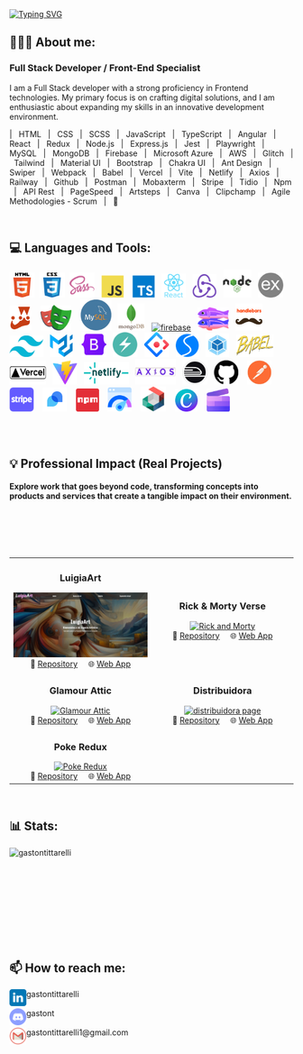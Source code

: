 <!-- <img src="https://github.com/user-attachments/assets/f0720dea-0283-4d4f-8f58-a29e25710e3c" /><h1 align="center" width="1905" height="916" alt="image" > -->
  <a href="https://git.io/typing-svg" target="_blank" rel="noreferrer">
    <img src="https://readme-typing-svg.demolab.com?font=Fira+Code&weight=600&size=77&duration=1500&pause=300&color=38C2FFFF&background=000000&center=true&vCenter=true&multiline=true&random=false&width=1920&height=300&lines=Hi+there!;I'm+Gast%C3%B3n;Welcome+to+my+Github+profile;aa" alt="Typing SVG" />
  </a>
</h1>

<h2 align="left"> 🙋🏻‍♂️ About me:</h2>
<h3>Full Stack Developer / Front-End Specialist</h3>
<p> I am a Full Stack developer with a strong proficiency in Frontend technologies. My primary focus is on crafting digital solutions, and I am enthusiastic about expanding my skills in an innovative development environment. </p>


<p align="left"> | &nbsp; HTML &nbsp; | &nbsp; CSS &nbsp; | &nbsp; SCSS &nbsp; | &nbsp; JavaScript &nbsp; | &nbsp; TypeScript &nbsp; | &nbsp; Angular &nbsp; | &nbsp; React &nbsp; | &nbsp; Redux &nbsp; | &nbsp; Node.js &nbsp; | &nbsp; Express.js &nbsp; | &nbsp; Jest &nbsp; | &nbsp; Playwright &nbsp; | &nbsp; MySQL &nbsp; | &nbsp; MongoDB &nbsp; | &nbsp; Firebase &nbsp; | &nbsp; Microsoft Azure &nbsp; | &nbsp; AWS &nbsp; | &nbsp; Glitch &nbsp; | &nbsp; Tailwind &nbsp; | &nbsp; Material UI &nbsp; | &nbsp; Bootstrap &nbsp; | &nbsp; Chakra UI &nbsp; | &nbsp; Ant Design &nbsp; | &nbsp; Swiper &nbsp; | &nbsp; Webpack &nbsp; | &nbsp; Babel &nbsp; | &nbsp; Vercel &nbsp; | &nbsp; Vite &nbsp; | &nbsp; Netlify &nbsp; | &nbsp; Axios &nbsp; | &nbsp; Railway &nbsp; | &nbsp; Github &nbsp; | &nbsp; Postman &nbsp; | &nbsp; Mobaxterm &nbsp; | &nbsp; Stripe &nbsp; | &nbsp; Tidio &nbsp; | &nbsp; Npm &nbsp; | &nbsp; API Rest &nbsp; |  &nbsp; PageSpeed &nbsp; | &nbsp; Artsteps &nbsp; | &nbsp; Canva &nbsp; | &nbsp; Clipchamp &nbsp; | &nbsp; Agile Methodologies - Scrum &nbsp; | &nbsp; 🚀  </p>
  
<br>
<h2 align="left"> 💻 Languages and Tools:</h2>
<p align="left"> 
    <a href="https://www.w3.org/html/" target="_blank" rel="noreferrer">
      <img src="https://raw.githubusercontent.com/devicons/devicon/master/icons/html5/html5-original-wordmark.svg" alt="html5" title="html5" width="45" height="45"/></a>&nbsp;
    <a href="https://www.w3schools.com/css/" target="_blank" rel="noreferrer"> 
      <img src="https://raw.githubusercontent.com/devicons/devicon/master/icons/css3/css3-original-wordmark.svg" alt="css" title="css" width="45" height="45"/></a>&nbsp;
        <a href="https://sass-lang.com" target="_blank" rel="noreferrer">
          <img src="https://raw.githubusercontent.com/devicons/devicon/master/icons/sass/sass-original.svg" alt="sass" title="sass" width="45" height="45"/></a>&nbsp;&nbsp;
        <a href="https://developer.mozilla.org/en-US/docs/Web/JavaScript" target="_blank" rel="noreferrer">
          <img src="https://raw.githubusercontent.com/devicons/devicon/master/icons/javascript/javascript-original.svg" alt="javascript" title="javascript" width="40" height="40"/></a>&nbsp;&nbsp;&nbsp;
        <a href="https://www.typescriptlang.org/" target="_blank" rel="noreferrer">
          <img src="https://raw.githubusercontent.com/devicons/devicon/master/icons/typescript/typescript-original.svg" alt="typescript" title="typescript" width="40" height="40"/></a>&nbsp;&nbsp;
        <a href="https://reactjs.org/" target="_blank" rel="noreferrer">
          <img src="https://raw.githubusercontent.com/devicons/devicon/master/icons/react/react-original-wordmark.svg" alt="react" title="react" width="43" height="43"/></a>&nbsp;&nbsp;
        <a href="https://redux.js.org/" target="_blank" rel="noreferrer">
          <img src="https://raw.githubusercontent.com/GastonTittarelli/readmeResources/refs/heads/master/redux.png" alt="redux.js" title="redux.js" width="42" height="42"/></a>&nbsp;&nbsp;
        <a href="https://nodejs.org" target="_blank" rel="noreferrer">
          <img src="https://raw.githubusercontent.com/devicons/devicon/master/icons/nodejs/nodejs-original-wordmark.svg" alt="nodejs" title="nodejs" width="50" height="50"/></a>&nbsp;&nbsp;
        <a href="https://expressjs.com" target="_blank" rel="noreferrer">
          <img src="https://raw.githubusercontent.com/GastonTittarelli/readmeResources/refs/heads/master/express.png" alt="express" title="express" width="45" height="45"/></a>&nbsp;&nbsp;
        <a href="https://jestjs.io/" target="_blank" rel="noreferrer">
          <img src="https://raw.githubusercontent.com/GastonTittarelli/readmeResources/master/jest.png" alt="jest" title="jest" width="39" height="44"></a>&nbsp;&nbsp;&nbsp;
        <a href="https://playwright.dev/" target="_blank" rel="noreferrer">
          <img src="https://raw.githubusercontent.com/GastonTittarelli/readmeResources/master/playwright.png" alt="playwright" title="playwright" width="55" height="45"></a>&nbsp;&nbsp;&nbsp;
        <a href="https://www.mysql.com/" target="_blank" rel="noreferrer">
          <img src="https://raw.githubusercontent.com/GastonTittarelli/readmeResources/refs/heads/master/MySql.png" alt="MySQL" title="MySQL" width="55" height="55"></a>&nbsp;&nbsp;
        <a href="https://www.mongodb.com/" target="_blank" rel="noreferrer">
          <img src="https://raw.githubusercontent.com/devicons/devicon/master/icons/mongodb/mongodb-original-wordmark.svg" alt="mongodb" title="mongodb" width="48" height="48"/></a>&nbsp;&nbsp;
        <a href="https://firebase.google.com/" target="_blank" rel="noreferrer">
          <img src="https://www.vectorlogo.zone/logos/firebase/firebase-icon.svg" alt="firebase" title="firebase" width="43" height="43"/></a>&nbsp;&nbsp;
        <a href="https://glitch.com/" target="_blank" rel="noreferrer">
          <img src="https://raw.githubusercontent.com/GastonTittarelli/readmeResources/refs/heads/master/Glitch.png" alt="Glitch" title="Glitch" width="55" height="41"></a>&nbsp;&nbsp;
        <a href="https://handlebarsjs.com/" target="_blank" rel="noreferrer">
          <img src="https://raw.githubusercontent.com/GastonTittarelli/readmeResources/refs/heads/master/handlebars.png" alt="handlebars" title="handlebars" width="48" height="48"></a>&nbsp;&nbsp;&nbsp;
        <a href="https://tailwindcss.com/" target="_blank" rel="noreferrer">
          <img src="https://raw.githubusercontent.com/GastonTittarelli/readmeResources/refs/heads/master/tailwind.png" alt="tailwind" title="tailwind" width="60" height="38"/></a>&nbsp;&nbsp;
        <a href="https://mui.com/" target="_blank" rel="noreferrer">
          <img src="https://raw.githubusercontent.com/GastonTittarelli/readmeResources/master/materialui.png" alt="materialUI" title="materialUI" width="40" height="40"></a>&nbsp;&nbsp;&nbsp;
        <a href="https://getbootstrap.com" target="_blank" rel="noreferrer" title="bootstrap"> 
          <img src="https://raw.githubusercontent.com/GastonTittarelli/readmeResources/refs/heads/master/bootstrap.png" alt="bootstrap" title="bootstrap" width="44" height="44"/></a>&nbsp;&nbsp;
        <a href="https://v2.chakra-ui.com/" target="_blank" rel="noreferrer" title="chakra UI"> 
          <img src="https://raw.githubusercontent.com/GastonTittarelli/readmeResources/refs/heads/master/chakraUI.png" alt="chakra UI" title="chakra UI" width="44" height="44"/></a>&nbsp;&nbsp;
        <a href="https://ant.design/" target="_blank" rel="noreferrer" title="Ant Design"> 
          <img src="https://raw.githubusercontent.com/GastonTittarelli/readmeResources/refs/heads/master/antDesign.png" alt="Ant Design" title="Ant Design" width="44" height="44"/></a>&nbsp;&nbsp;
        <a href="https://swiperjs.com/" target="_blank" rel="noreferrer">
          <img src="https://raw.githubusercontent.com/GastonTittarelli/readmeResources/refs/heads/master/swiper.png" alt="swiper.js" title="swiper.js" width="41" height="41"></a>&nbsp;&nbsp;
        <a href="https://webpack.js.org/" target="_blank" rel="noreferrer">
          <img src="https://raw.githubusercontent.com/GastonTittarelli/readmeResources/refs/heads/master/webpack.png" alt="webpack" title="webpack" width="42" height="42"></a>&nbsp;&nbsp;
        <a href="https://bubble.io/" target="_blank" rel="noreferrer">
          <img src="https://raw.githubusercontent.com/GastonTittarelli/readmeResources/refs/heads/master/babell.png" alt="babel" title="babel" width="67" height="40"></a>&nbsp;&nbsp;
        <a href="https://vercel.com/" target="_blank" rel="noreferrer">
          <img src="https://raw.githubusercontent.com/GastonTittarelli/readmeResources/refs/heads/master/vercel1.png" alt="vercel" title="vercel" width="65" height="42"></a>&nbsp;&nbsp;
        <a href="https://vitejs.dev/" target="_blank" rel="noreferrer">
          <img src="https://raw.githubusercontent.com/GastonTittarelli/readmeResources/master/vite.png" alt="vite" title="vite" width="43" height="43"></a>&nbsp;&nbsp;
        <a href="https://www.netlify.com/" target="_blank" rel="noreferrer">
            <img src="https://raw.githubusercontent.com/GastonTittarelli/readmeResources/master/netlify.png" alt="netlify" title="netlify" width="80" height="40"></a>&nbsp;&nbsp;
        <a href="https://axios-http.com/es/docs/intro" target="_blank" rel="noreferrer">
            <img src="https://raw.githubusercontent.com/GastonTittarelli/readmeResources/refs/heads/master/axios1.png" alt="axios" title="axios" width="72" height="46"></a>&nbsp;&nbsp;
        <a href="https://railway.app/" target="_blank" rel="noreferrer">
          <img src="https://raw.githubusercontent.com/GastonTittarelli/readmeResources/refs/heads/master/railway-removebg-preview.png" alt="railway" title="railway" width="44" height="44"></a>&nbsp;&nbsp;
        <a href="https://github.com/" target="_blank" rel="noreferrer">
          <img src="https://raw.githubusercontent.com/GastonTittarelli/readmeResources/refs/heads/master/github.png" alt="github" title="github" width="43" height="43"></a>&nbsp;&nbsp;&nbsp;
        <a href="https://postman.com" target="_blank" rel="noreferrer">
          <img src="https://raw.githubusercontent.com/GastonTittarelli/readmeResources/refs/heads/master/postman.png" alt="postman" title="postman" width="43" height="43"/></a>&nbsp;&nbsp;&nbsp;
        <a href="https://stripe.com/es-us" target="_blank" rel="noreferrer">
          <img src="https://raw.githubusercontent.com/GastonTittarelli/readmeResources/master/stripe.png" alt="stripe" title="stripe" width="43" height="43"></a>&nbsp;&nbsp;&nbsp;
        <a href="https://www.tidio.com/" target="_blank" rel="noreferrer">
          <img src="https://raw.githubusercontent.com/GastonTittarelli/readmeResources/master/tidio.png" alt="tidio" title="tidio" width="43" height="43"></a>&nbsp;&nbsp;&nbsp;
        <a href="https://www.npmjs.com/" target="_blank" rel="noreferrer">
          <img src="https://raw.githubusercontent.com/GastonTittarelli/readmeResources/master/npm.png" alt="npm" title="npm" width="41" height="41"></a>&nbsp;&nbsp;&nbsp;
        <a href="https://pagespeed.web.dev/" target="_blank" rel="noreferrer">
          <img src="https://raw.githubusercontent.com/GastonTittarelli/readmeResources/ff02247a05f5b24f7959d10469216679e06ef680/pagespeed.svg" alt="pagespeed" title="pagespeed" width="43" height="43"></a>&nbsp;&nbsp;&nbsp;
        <a href="https://www.artsteps.com/" target="_blank" rel="noreferrer">
          <img src="https://raw.githubusercontent.com/GastonTittarelli/readmeResources/master/artsteps.png" alt="artsteps" title="artsteps" width="45" height="45"></a>&nbsp;&nbsp;&nbsp;
        <a href="https://www.canva.com/" target="_blank" rel="noreferrer">
          <img src="https://raw.githubusercontent.com/GastonTittarelli/readmeResources/master/canva.png" alt="canva" title="canva" width="40" height="40"></a>&nbsp;&nbsp;&nbsp;
        <a href="https://clipchamp.com/" target="_blank" rel="noreferrer">
          <img src="https://raw.githubusercontent.com/GastonTittarelli/readmeResources/master/clipchamp.png" alt="clipchamp" title="clipchamp" width="41" height="41"></a>
  </p>

<br>
<br>

<h2 align="left"> 💡 Professional Impact (Real Projects) </h2>
<h4> Explore work that goes beyond code, transforming concepts into products and services that create a tangible impact on their environment.</h4>

<br>

<table align="center" width="100%">
  <tr width="95%">
    <td align="center" width="50%">
      <h3>LuigiaArt</h3>
      <a href="https://luigiaart.com.ar/" target="_blank" rel="noreferrer">
        <img src="https://raw.githubusercontent.com/GastonTittarelli/readmeResources/refs/heads/master/artPage.png" alt="art page" width="400"/>
      </a>
      <br>
      💼 <a href="https://github.com/GastonTittarelli/LuigiaArt" target="_blank" rel="noreferrer">Repository</a> &nbsp;&nbsp;&nbsp;
      🌐 <a href="https://luigiaart.com.ar/" target="_blank" rel="noreferrer">Web App</a>
    </td>
    <td align="center" width="50%">
      <h3>Rick & Morty Verse</h3>
      <a href="rick-and-morty-blond-three.vercel.app/" target="_blank" rel="noreferrer">
        <img src="https://github.com/user-attachments/assets/b1e4850c-11b3-4d5c-bf2e-d00f51a8e9dd" alt="Rick and Morty" width="400" />
      </a>
      <br>
      💼 <a href="https://github.com/GastonTittarelli/Rick-and-Morty" target="_blank" rel="noreferrer">Repository</a> &nbsp;&nbsp;&nbsp;
      🌐 <a href="rick-and-morty-blond-three.vercel.app/" target="_blank" rel="noreferrer">Web App</a>
    </td>
    <br>
  </tr>

  <tr width="95%">
    <td align="center" width="50%">
      <h3>Glamour Attic</h3>
      <a href="https://github.com/GastonTittarelli/E-commerce" target="_blank" rel="noreferrer">
        <img src="https://github.com/user-attachments/assets/3b039a14-a2cf-46a0-b8a5-d64a30af34e9" alt="Glamour Attic" width="400"/>
      </a>
      <br>
      💼 <a href="https://github.com/GastonTittarelli/E-commerce" target="_blank" rel="noreferrer">Repository</a> &nbsp;&nbsp;&nbsp;
      🌐 <a href="https://glamourattic.vercel.app/" target="_blank" rel="noreferrer">Web App</a>
    </td>
    <td align="center" width="50%">
      <h3>Distribuidora</h3>
      <a href="https://www.distribuidoratittarelli.com.ar/" target="_blank" rel="noreferrer">
        <img src="https://github.com/user-attachments/assets/00d17354-5b58-47c3-9c76-54a2e64a91ef"  alt="distribuidora page" width="400"/>
      </a>
      <br>
      💼 <a href="https://github.com/GastonTittarelli/distribuidoraProyect" target="_blank" rel="noreferrer">Repository</a> &nbsp;&nbsp;&nbsp;
      🌐 <a href="https://www.distribuidoratittarelli.com.ar/" target="_blank" rel="noreferrer">Web App</a>
    </td>
    <br>
  </tr>
  
  <tr width="95%">
    <td align="center" width="50%">
      <h3>Poke Redux</h3>
      <a href="https://gastontittarelli.github.io/ReduxDex/" target="_blank" rel="noreferrer">
        <img src="https://github.com/user-attachments/assets/89b114ca-824d-4808-90dd-420bfccdf80b" alt="Poke Redux" width="400"/>
      </a>
      <br>
      💼 <a href="https://github.com/GastonTittarelli/ReduxDex" target="_blank" rel="noreferrer">Repository</a> &nbsp;&nbsp;&nbsp;
      🌐 <a href="https://gastontittarelli.github.io/ReduxDex/" target="_blank" rel="noreferrer">Web App</a>
    </td>
    <td align="center" width="50%">
    </td>
    <br>
  </tr>
</table>


<br>

<h2 align="left"> 📊 Stats: </h2>
<p><img align="left" src="https://github-readme-stats.vercel.app/api/top-langs?username=gastontittarelli&show_icons=true&locale=en&layout=compact&theme=dark" alt="gastontittarelli" /></p>


<br>
<br>
<br>
<br>
<br>
<br>
<br>
<br>
<br>
<br>

<h2 align="left"> 📫 How to reach me:</h2>
<p align="left">
  <a href="https://linkedin.com/in/gastontittarelli" target="blank" rel="noreferrer">
      <img align="left" src="https://github.com/GastonTittarelli/GastonTittarelli/blob/main/assets/linkedin.svg" alt="linkedin" height="30" width="30" />
  </a>
  <a> gastontittarelli </a>
  <br>
  <br>
  <a href="https://discord.com" target="blank" rel="noreferrer">
      <img align="left" src="https://github.com/GastonTittarelli/GastonTittarelli/blob/main/assets/discord-round.svg" alt="discord" height="30" width="30" />
  </a>
    <a> gastont </a>
  <br>
  <br>
  <a href="https://gmail.com" target="blank" height="35" width="35" rel="noreferrer">
      <img align="left" src="https://github.com/GastonTittarelli/GastonTittarelli/blob/main/assets/gmail.png" alt="gmail" height="30" width="30" />
  </a>
  <a> gastontittarelli1@gmail.com </a>
</p>
